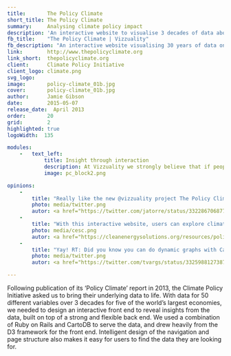 ```yaml
---
title:       The Policy Climate
short_title: The Policy Climate
summary: 	 Analysing climate policy impact
description: 'An interactive website to visualise 3 decades of data about climate change policy, built on Ruby on Rails and CartoDB'
fb_title:    "The Policy Climate | Vizzuality"
fb_description: "An interactive website visualising 30 years of data on climate change policy"
link:        http://www.thepolicyclimate.org
link_short:  thepolicyclimate.org
client:      Climate Policy Initiative
client_logo: climate.png
svg_logo:    
image:       policy-climate_01b.jpg
cover: 		 policy-climate_01b.jpg
author:      Jamie Gibson
date:        2015-05-07
release_date:  April 2013
order:       20
grid:        2
highlighted: true
logoWidth:  135

modules:
    -   text_left:
            title: Insight through interaction
            description: At Vizzuality we strongly believe that if people are entertained and surprised by a visualisation they can more easily engage with the data and gain new understanding of a topic. The vertical bar on every page combines the enjoyment reward of interaction with the analytical power needed to find insight. 
            image: pc_block2.png

opinions:
    -
        title: "Really like the new @vizzuality project The Policy Climate Interactive"
        photo: media/twitter.png
        autor: <a href="https://twitter.com/jatorre/status/332286706877345792">Javier de la Torre</a>
    -
        title: "With this interactive website, users can explore climate-related policies and their development over time."
        photo: media/cesc.png
        autor: <a href="https://cleanenergysolutions.org/resources/policy-climate-interactive-website">Clean Energy Solutions Center</a>
    -
        title: "Yay! RT: Did you know you can do dynamic graphs with CartoDB? The Policy Climate Interactive project"
        photo: media/twitter.png
        autor: <a href="https://twitter.com/tvargs/status/332598812738723842">Tim Varga</a>

---
```

Following publication of its ‘Policy Climate’ report in 2013, the Climate Policy Initiative asked us to bring their underlying data to life. With data for 50 different variables over 3 decades for five of the world’s largest economies, we needed to design an interactive front end to reveal insights from the data, built on top of a strong and flexible back end. We used a combination of Ruby on Rails and CartoDB to serve the data, and drew heavily from the D3 framework for the front end. Intelligent design of the navigation and page structure also makes it easy for users to find the data they are looking for. 
